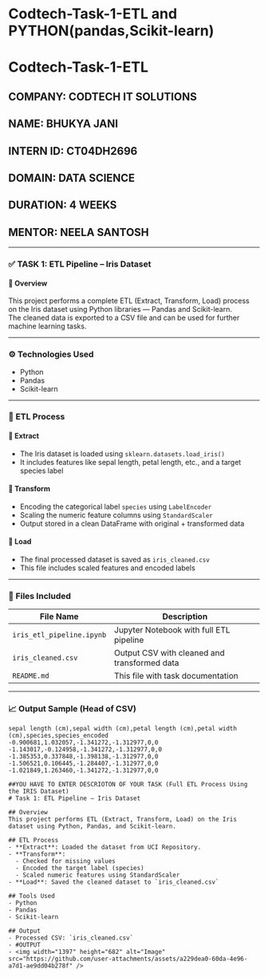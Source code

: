 # Codtech-Task-1-ETL and PYTHON(pandas,Scikit-learn)
# Codtech-Task-1-ETL  
## COMPANY: CODTECH IT SOLUTIONS  
## NAME: BHUKYA JANI  
## INTERN ID: CT04DH2696  
## DOMAIN: DATA SCIENCE  
## DURATION: 4 WEEKS  
## MENTOR: NEELA SANTOSH  

---

### ✅ TASK 1: ETL Pipeline – Iris Dataset

#### 📌 Overview  
This project performs a complete ETL (Extract, Transform, Load) process on the Iris dataset using Python libraries — Pandas and Scikit-learn.  
The cleaned data is exported to a CSV file and can be used for further machine learning tasks.

---

### ⚙️ Technologies Used  
- Python  
- Pandas  
- Scikit-learn  

---

### 🧠 ETL Process

#### 🔹 Extract  
- The Iris dataset is loaded using `sklearn.datasets.load_iris()`  
- It includes features like sepal length, petal length, etc., and a target species label  

#### 🔹 Transform  
- Encoding the categorical label `species` using `LabelEncoder`  
- Scaling the numeric feature columns using `StandardScaler`  
- Output stored in a clean DataFrame with original + transformed data  

#### 🔹 Load  
- The final processed dataset is saved as `iris_cleaned.csv`  
- This file includes scaled features and encoded labels  

---

### 📁 Files Included

| File Name               | Description                           |
|------------------------|---------------------------------------|
| `iris_etl_pipeline.ipynb` | Jupyter Notebook with full ETL pipeline |
| `iris_cleaned.csv`        | Output CSV with cleaned and transformed data |
| `README.md`               | This file with task documentation     |

---

### 📈 Output Sample (Head of CSV)

```csv
sepal length (cm),sepal width (cm),petal length (cm),petal width (cm),species,species_encoded
-0.900681,1.032057,-1.341272,-1.312977,0,0
-1.143017,-0.124958,-1.341272,-1.312977,0,0
-1.385353,0.337848,-1.398138,-1.312977,0,0
-1.506521,0.106445,-1.284407,-1.312977,0,0
-1.021849,1.263460,-1.341272,-1.312977,0,0

##YOU HAVE TO ENTER DESCRIOTON OF YOUR TASK (Full ETL Process Using the IRIS Dataset)
# Task 1: ETL Pipeline – Iris Dataset

## Overview
This project performs ETL (Extract, Transform, Load) on the Iris dataset using Python, Pandas, and Scikit-learn.

## ETL Process
- **Extract**: Loaded the dataset from UCI Repository.
- **Transform**:
  - Checked for missing values
  - Encoded the target label (species)
  - Scaled numeric features using StandardScaler
- **Load**: Saved the cleaned dataset to `iris_cleaned.csv`

## Tools Used
- Python
- Pandas
- Scikit-learn

## Output
- Processed CSV: `iris_cleaned.csv`
- #OUTPUT
- <img width="1397" height="682" alt="Image" src="https://github.com/user-attachments/assets/a229dea0-60da-4e96-a7d1-ae9dd04b278f" />
